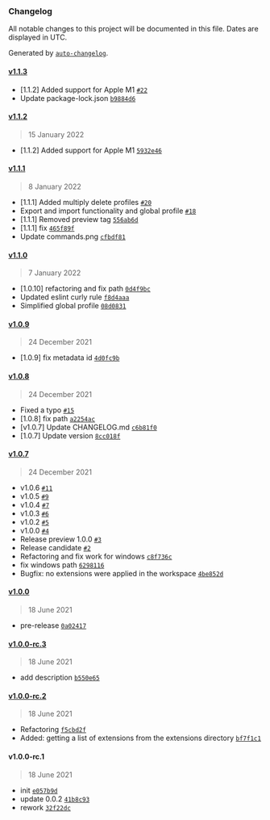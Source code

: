 ### Changelog

All notable changes to this project will be documented in this file. Dates are displayed in UTC.

Generated by [`auto-changelog`](https://github.com/CookPete/auto-changelog).

#### [v1.1.3](https://github.com/evald24/vscode-extensions-profiles/compare/v1.1.2...v1.1.3)

- [1.1.2] Added support for Apple M1 [`#22`](https://github.com/evald24/vscode-extensions-profiles/pull/22)
- Update package-lock.json [`b9884d6`](https://github.com/evald24/vscode-extensions-profiles/commit/b9884d66a599d0800dd32fab11ff254af420c9e0)

#### [v1.1.2](https://github.com/evald24/vscode-extensions-profiles/compare/v1.1.1...v1.1.2)

> 15 January 2022

- [1.1.2] Added support for Apple M1 [`5932e46`](https://github.com/evald24/vscode-extensions-profiles/commit/5932e4607d41105e66e0c597db883cc1ba208bfc)

#### [v1.1.1](https://github.com/evald24/vscode-extensions-profiles/compare/v1.1.0...v1.1.1)

> 8 January 2022

- [1.1.1] Added multiply delete profiles [`#20`](https://github.com/evald24/vscode-extensions-profiles/pull/20)
- Export and import functionality and global profile [`#18`](https://github.com/evald24/vscode-extensions-profiles/pull/18)
- [1.1.1] Removed preview tag [`556ab6d`](https://github.com/evald24/vscode-extensions-profiles/commit/556ab6d2b99c708ede99fb54184c69e2f199327f)
- [1.1.1] fix [`465f89f`](https://github.com/evald24/vscode-extensions-profiles/commit/465f89fe1d61c984b1da2a74b8a00b7f888e4bcb)
- Update commands.png [`cfbdf81`](https://github.com/evald24/vscode-extensions-profiles/commit/cfbdf81df14d4e78402e3b4bcabc699bfdb9c69a)

#### [v1.1.0](https://github.com/evald24/vscode-extensions-profiles/compare/v1.0.9...v1.1.0)

> 7 January 2022

- [1.0.10] refactoring and fix path [`0d4f9bc`](https://github.com/evald24/vscode-extensions-profiles/commit/0d4f9bcd25295cc0474123c20deb16e63242d03e)
- Updated eslint curly rule [`f8d4aaa`](https://github.com/evald24/vscode-extensions-profiles/commit/f8d4aaa74197851b58b291da178378a4caaa28a9)
- Simplified global profile [`08d0831`](https://github.com/evald24/vscode-extensions-profiles/commit/08d0831b39f334eb7f93332b1f1402dcf0f14ef1)

#### [v1.0.9](https://github.com/evald24/vscode-extensions-profiles/compare/v1.0.8...v1.0.9)

> 24 December 2021

- [1.0.9] fix metadata id [`4d0fc9b`](https://github.com/evald24/vscode-extensions-profiles/commit/4d0fc9bde67a16b29f0a042a8b4a8a41563580c8)

#### [v1.0.8](https://github.com/evald24/vscode-extensions-profiles/compare/v1.0.7...v1.0.8)

> 24 December 2021

- Fixed a typo [`#15`](https://github.com/evald24/vscode-extensions-profiles/pull/15)
- [1.0.8] fix path [`a2254ac`](https://github.com/evald24/vscode-extensions-profiles/commit/a2254ace3f32c4275b8b77a4f5f306ed34c3b2f5)
- [v1.0.7] Update CHANGELOG.md [`c6b81f0`](https://github.com/evald24/vscode-extensions-profiles/commit/c6b81f02186539fa6c46b250ca4368a4f641e97c)
- [1.0.7] Update version [`8cc018f`](https://github.com/evald24/vscode-extensions-profiles/commit/8cc018faff9ccd1d7e9a9b6eb972dfe0f6115ae7)

#### [v1.0.7](https://github.com/evald24/vscode-extensions-profiles/compare/v1.0.0...v1.0.7)

> 24 December 2021

- v1.0.6 [`#11`](https://github.com/evald24/vscode-extensions-profiles/pull/11)
- v1.0.5 [`#9`](https://github.com/evald24/vscode-extensions-profiles/pull/9)
- v1.0.4 [`#7`](https://github.com/evald24/vscode-extensions-profiles/pull/7)
- v1.0.3 [`#6`](https://github.com/evald24/vscode-extensions-profiles/pull/6)
- v1.0.2 [`#5`](https://github.com/evald24/vscode-extensions-profiles/pull/5)
- v1.0.0 [`#4`](https://github.com/evald24/vscode-extensions-profiles/pull/4)
- Release preview 1.0.0 [`#3`](https://github.com/evald24/vscode-extensions-profiles/pull/3)
- Release candidate [`#2`](https://github.com/evald24/vscode-extensions-profiles/pull/2)
- Refactoring and fix work for windows [`c8f736c`](https://github.com/evald24/vscode-extensions-profiles/commit/c8f736ce223a729b5af7f50de5e33ae722af20f9)
- fix windows path [`6298116`](https://github.com/evald24/vscode-extensions-profiles/commit/629811616dec756dddc56e292c29999ec2ed9989)
- Bugfix: no extensions were applied in the workspace [`4be852d`](https://github.com/evald24/vscode-extensions-profiles/commit/4be852d8fee0082da46855ff8e64de1febf91b2d)

#### [v1.0.0](https://github.com/evald24/vscode-extensions-profiles/compare/v1.0.0-rc.3...v1.0.0)

> 18 June 2021

- pre-release [`0a02417`](https://github.com/evald24/vscode-extensions-profiles/commit/0a02417eaac078e9f5ace50c07d9c9fe743c0c40)

#### [v1.0.0-rc.3](https://github.com/evald24/vscode-extensions-profiles/compare/v1.0.0-rc.2...v1.0.0-rc.3)

> 18 June 2021

- add description [`b550e65`](https://github.com/evald24/vscode-extensions-profiles/commit/b550e65c12144348eef89d750963054c892a9926)

#### [v1.0.0-rc.2](https://github.com/evald24/vscode-extensions-profiles/compare/v1.0.0-rc.1...v1.0.0-rc.2)

> 18 June 2021

- Refactoring [`f5cbd2f`](https://github.com/evald24/vscode-extensions-profiles/commit/f5cbd2f2aceefafe08918565a547445a38d41565)
- Added: getting a list of extensions from the extensions directory [`bf7f1c1`](https://github.com/evald24/vscode-extensions-profiles/commit/bf7f1c1e7b15f00a1d983eae05e462df90f96c79)

#### v1.0.0-rc.1

> 18 June 2021

- init [`e057b9d`](https://github.com/evald24/vscode-extensions-profiles/commit/e057b9d304c271b3dfd0b0ce522c72aec1b18d13)
- update 0.0.2 [`41b8c93`](https://github.com/evald24/vscode-extensions-profiles/commit/41b8c93fe83c99c7090083de6e5bfc85b6893e65)
- rework [`32f22dc`](https://github.com/evald24/vscode-extensions-profiles/commit/32f22dcf0cba9b0ba50c1c194e6c2ec336e0696e)
